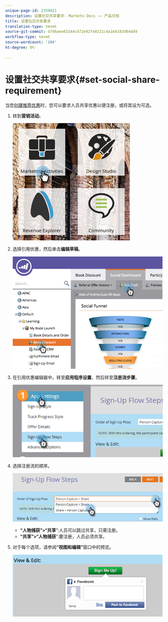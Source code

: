 ```yaml
---
unique-page-id: 2359821
description: 设置社交共享要求- Marketo Docs —— 产品文档
title: 设置社交共享要求
translation-type: tm+mt
source-git-commit: d7d6aee63144c472e02fe0221c4a164183d04dd4
workflow-type: tm+mt
source-wordcount: '104'
ht-degree: 0%

---
```



# 设置社交共享要求{#set-social-share-requirement}

当您[创建推荐优惠](../../../../product-docs/demand-generation/social/referral-offers/create-a-referral-offer.md)时，您可以要求人员共享优惠以便注册，或将其设为可选。

1. 转到&#x200B;**营销活动**。

   ![](assets/ma-1.png)

1. 选择引用优惠，然后单击&#x200B;**编辑草稿**。

   ![](assets/image2015-4-22-13-3a30-3a36.png)

1. 在引用优惠编辑器中，转至&#x200B;**应用程序设置**，然后转至&#x200B;**注册流步骤**。

   ![](assets/three.png)

1. 选择注册流的顺序。

   ![](assets/four.png)

   * **“人物捕获”>“共享**”:人员可以跳过共享，只需注册。
   * **“共享”>“人物捕获**”:要注册，人员必须共享。

1. 对于每个选项，请参阅&#x200B;**“视图和编辑”**&#x200B;窗口中的预览。

   ![](assets/image2015-4-22-13-3a34-3a28.png)

